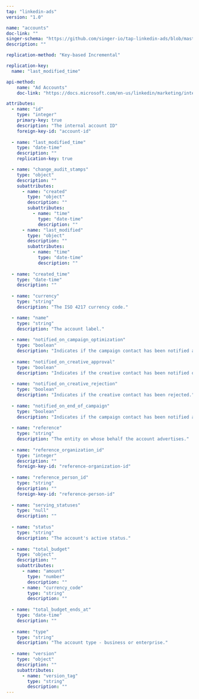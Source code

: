 ```yaml
---
tap: "linkedin-ads"
version: "1.0"

name: "accounts"
doc-link: ""
singer-schema: "https://github.com/singer-io/tap-linkedin-ads/blob/master/tap_linkedin_ads/schemas/accounts.json"
description: ""

replication-method: "Key-based Incremental"

replication-key:
  name: "last_modified_time"

api-method:
    name: "Ad Accounts"
    doc-link: "https://docs.microsoft.com/en-us/linkedin/marketing/integrations/ads/account-structure/create-and-manage-accounts#search-for-accounts"

attributes:
  - name: "id"
    type: "integer"
    primary-key: true
    description: "The internal account ID"
    foreign-key-id: "account-id"
  
  - name: "last_modified_time"
    type: "date-time"
    description: ""
    replication-key: true

  - name: "change_audit_stamps"
    type: "object"
    description: ""
    subattributes:
      - name: "created"
        type: "object"
        description: ""
        subattributes:
          - name: "time"
            type: "date-time"
            description: ""
      - name: "last_modified"
        type: "object"
        description: ""
        subattributes:
          - name: "time"
            type: "date-time"
            description: ""
  
  - name: "created_time"
    type: "date-time"
    description: ""
  
  - name: "currency"
    type: "string"
    description: "The ISO 4217 currency code."

  - name: "name"
    type: "string"
    description: "The account label."
  
  - name: "notified_on_campaign_optimization"
    type: "boolean"
    description: "Indicates if the campaign contact has been notified about an opportunity."
  
  - name: "notified_on_creative_approval"
    type: "boolean"
    description: "Indicates if the creative contact has been notified of approval."
  
  - name: "notified_on_creative_rejection"
    type: "boolean"
    description: "Indicates if the creative contact has been rejected."
  
  - name: "notified_on_end_of_campaign"
    type: "boolean"
    description: "Indicates if the campaign contact has been notified about the end of a campaign."
  
  - name: "reference"
    type: "string"
    description: "The entity on whose behalf the account advertises."
  
  - name: "reference_organization_id"
    type: "integer"
    description: ""
    foreign-key-id: "reference-organization-id"
  
  - name: "reference_person_id"
    type: "string"
    description: ""
    foreign-key-id: "reference-person-id"
  
  - name: "serving_statuses"
    type: "null"
    description: ""
  
  - name: "status"
    type: "string"
    description: "The account's active status."
  
  - name: "total_budget"
    type: "object"
    description: ""
    subattributes:
      - name: "amount"
        type: "number"
        description: ""
      - name: "currency_code"
        type: "string"
        description: ""
  
  - name: "total_budget_ends_at"
    type: "date-time"
    description: ""
  
  - name: "type"
    type: "string"
    description: "The account type - business or enterprise."
  
  - name: "version"
    type: "object"
    description: ""
    subattributes:
      - name: "version_tag"
        type: "string"
        description: ""
---
```

